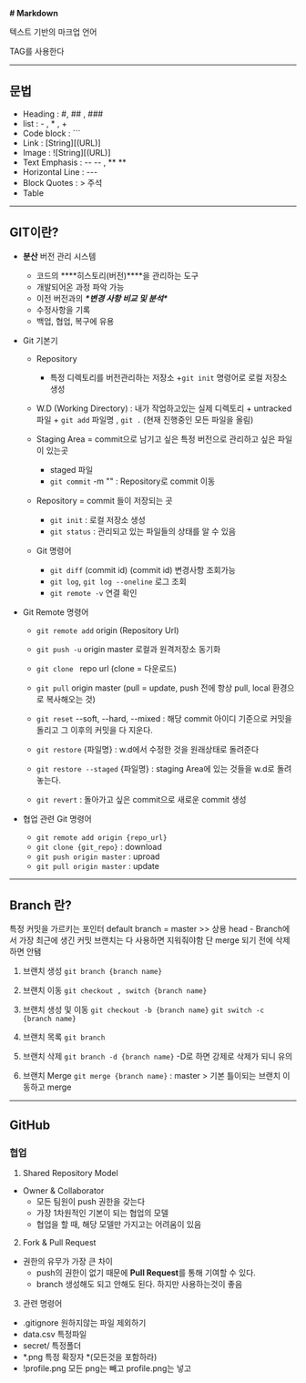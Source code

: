 **# Markdown**

 텍스트 기반의 마크업 언어

 TAG를 사용한다

---
## **문법**

* Heading : #, ## , ###
* list : - , *  , +
* Code block : ```
* Link : [String][(URL)]
* Image : ![String][(URL)]
* Text Emphasis : -- -- , ** **
* Horizontal Line : ---
* Block Quotes : > 주석  
* Table

---

## **GIT**이란?

* **분산** 버전 관리 시스템
    + 코드의 ***\*히스토리(버전)\****을 관리하는 도구
    + 개발되어온 과정 파악 가능
    + 이전 버전과의 ***\*변경 사항 비교 및 분석\****
    + 수정사항을 기록
    + 백업, 협업, 복구에 유용

* Git 기본기

    * Repository
      + 특정 디렉토리를 버전관리하는 저장소
      +`git init` 명령어로 로컬 저장소 생성

    *  W.D (Working Directory) : 내가 작업하고있는 실제 디렉토리
      + untracked 파일
      + `git add` 파일명  , `git .` (현재 진행중인 모든 파일을 올림)

    * Staging Area = commit으로 남기고 싶은 특정 버전으로 관리하고 싶은 파일이 있는곳
      + staged 파일
      + `git commit` -m "" : Repository로 commit 이동

    * Repository = commit 들이 저장되는 곳
      + `git init` : 로컬 저장소 생성
      + `git status` : 관리되고 있는 파일들의 상태를 알 수 있음

    * Git 명령어
      + `git diff` (commit id) (commit id) 변경사항 조회가능
      + `git log`, `git log --oneline` 로그 조회
      + `git remote -v` 연결 확인


 * Git Remote 명령어
    + `git remote add` origin (Repository Url)
    + `git push -u`  origin master 로컬과 원격저장소 동기화
    + `git clone ` repo url  (clone = 다운로드)
    + `git pull` origin master (pull = update, push 전에 항상 pull,     local 환경으로 복사해오는 것) 
    + `git reset` --soft, --hard, --mixed : 해당 commit 아이디 기준으로 커밋을 돌리고 그 이후의 커밋을 다 지운다.

    + `git restore` {파일명} : w.d에서 수정한 것을 원래상태로 돌려준다
    + `git restore --staged` {파일명} : staging Area에 있는 것들을 w.d로 돌려놓는다.
    + `git revert` : 돌아가고 싶은 commit으로 새로운 commit 생성

 * 협업 관련 Git 명령어
    + `git remote add origin {repo_url}`
    + `git clone {git_repo}` : download
    + `git push origin master` : uproad
    + `git pull origin master` : update


---

## **Branch** 란?

특정 커밋을 가르키는 포인터
default branch = master >> 상용
head - Branch에서 가장 최근에 생긴 커밋
브랜치는 다 사용하면 지워줘야함 단 merge 되기 전에 삭제하면 안됌



1. 브랜치 생성
   `git branch {branch name}`

2. 브랜치 이동
   `git checkout , switch {branch name}`

3. 브랜치 생성 및 이동 
   `git checkout -b {branch name}`
   `git switch -c {branch name}`

4. 브랜치 목록
   `git branch`

5. 브랜치 삭제
   `git branch -d {branch name}`
   -D로 하면 강제로 삭제가 되니 유의

6. 브랜치 Merge
   `git merge {branch name}`  : master > 기본 틀이되는 브랜치 이동하고 merge

---

## GitHub

### 협업

1. Shared Repository Model

  * Owner & Collaborator
    + 모든 팀원이 push  권한을 갖는다
    + 가장 1차원적인 기본이 되는 협업의 모델
    + 협업을 할 때, 해당 모델만 가지고는 어려움이 있음
  

2. Fork & Pull Request

  * 권한의 유무가 가장 큰 차이
    + push의 권한이 없기 때문에 **Pull Request**를 통해 기여할 수 있다.
    + branch 생성해도 되고 안해도 된다. 하지만 사용하는것이 좋음


3. 관련 명령어

  * .gitignore 원하지않는 파일 제외하기
  * data.csv 특정파일
  * secret/ 특정폴더
  * *.png 특정 확장자    *(모든것을 포함하라)
  * !profile.png 모든 png는 빼고 profile.png는 넣고

